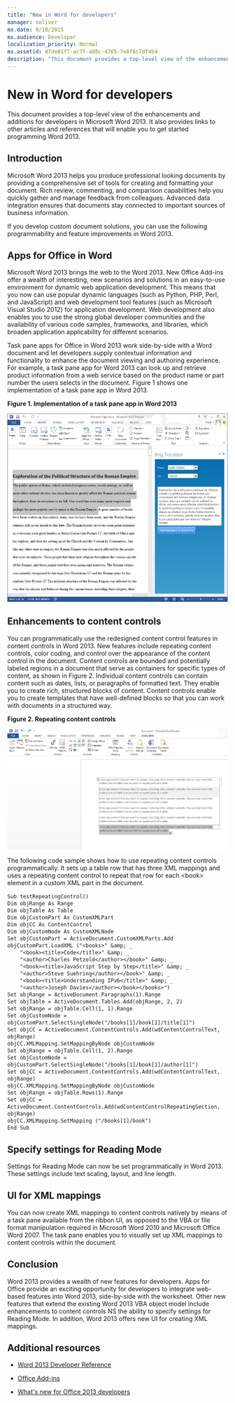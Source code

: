 ```yaml
---
title: "New in Word for developers"
manager: soliver
ms.date: 9/18/2015
ms.audience: Developer
localization_priority: Normal
ms.assetid: d7de81f7-ac7f-a88c-4765-7e8f8c7df4b4
description: "This document provides a top-level view of the enhancements and additions for developers in Microsoft Word 2013. It also provides links to other articles and references that will enable you to get started programming Word 2013."
---
```


# New in Word for developers

This document provides a top-level view of the enhancements and additions for developers in Microsoft Word 2013. It also provides links to other articles and references that will enable you to get started programming Word 2013.
  
## Introduction
<a name="wd15WhatsNew_Introduction"> </a>

Microsoft Word 2013 helps you produce professional looking documents by providing a comprehensive set of tools for creating and formatting your document. Rich review, commenting, and comparison capabilities help you quickly gather and manage feedback from colleagues. Advanced data integration ensures that documents stay connected to important sources of business information.
  
If you develop custom document solutions, you can use the following programmability and feature improvements in Word 2013.
  
## Apps for Office in Word
<a name="wd15WhatsNew_appsForOffice"> </a>

Microsoft Word 2013 brings the web to the Word 2013. New Office Add-ins offer a wealth of interesting, new scenarios and solutions in an easy-to-use environment for dynamic web application development. This means that you now can use popular dynamic languages (such as Python, PHP, Perl, and JavaScript) and web development tool features (such as Microsoft Visual Studio 2012) for application development. Web development also enables you to use the strong global developer communities and the availability of various code samples, frameworks, and libraries, which broaden application applicability for different scenarios.
  
Task pane apps for Office in Word 2013 work side-by-side with a Word document and let developers supply contextual information and functionality to enhance the document viewing and authoring experience. For example, a task pane app for Word 2013 can look up and retrieve product information from a web service based on the product name or part number the users selects in the document. Figure 1 shows one implementation of a task pane app in Word 2013.
  
**Figure 1. Implementation of a task pane app in Word 2013**

![Task pane app in Word](media/WhatsNewWord2013_TaskPaneApp.jpg)
  
## Enhancements to content controls
<a name="wd15WhatsNew_ContentControls"> </a>

You can programmatically use the redesigned content control features in content controls in Word 2013. New features include repeating content controls, color coding, and control over the appearance of the content control in the document. Content controls are bounded and potentially labeled regions in a document that serve as containers for specific types of content, as shown in Figure 2. Individual content controls can contain content such as dates, lists, or paragraphs of formatted text. They enable you to create rich, structured blocks of content. Content controls enable you to create templates that have well-defined blocks so that you can work with documents in a structured way.
  
**Figure 2. Repeating content controls**

![Repeating Content Control](media/WhatsNewWord2013_RepeatingContentControl.jpg)
  
The following code sample shows how to use repeating content controls programmatically. It sets up a table row that has three XML mappings and uses a repeating content control to repeat that row for each \<book\> element in a custom XML part in the document.
  
```
Sub testRepeatingControl()
Dim objRange As Range
Dim objTable As Table
Dim objCustomPart As CustomXMLPart
Dim objCC As ContentControl
Dim objCustomNode As CustomXMLNode
Set objCustomPart = ActiveDocument.CustomXMLParts.Add
objCustomPart.LoadXML ("<books>" &amp; _
    "<book><title>Code</title>" &amp; _
    "<author>Charles Petzold</author></book>" &amp; _
    "<book><title>JavaScript Step by Step</title>" &amp; _
    "<author>Steve Suehring</author></book>" &amp; _
    "<book><title>Understanding IPv6</title>" &amp; _
    "<author>Joseph Davies</author></book></books>")
Set objRange = ActiveDocument.Paragraphs(1).Range
Set objTable = ActiveDocument.Tables.Add(objRange, 2, 2)
Set objRange = objTable.Cell(1, 1).Range
Set objCustomNode = objCustomPart.SelectSingleNode("/books[1]/book[1]/title[1]")
Set objCC = ActiveDocument.ContentControls.Add(wdContentControlText, objRange)
objCC.XMLMapping.SetMappingByNode objCustomNode
Set objRange = objTable.Cell(1, 2).Range
Set objCustomNode = objCustomPart.SelectSingleNode("/books[1]/book[1]/author[1]")
Set objCC = ActiveDocument.ContentControls.Add(wdContentControlText, objRange)
objCC.XMLMapping.SetMappingByNode objCustomNode
Set objRange = objTable.Rows(1).Range
Set objCC = ActiveDocument.ContentControls.Add(wdContentControlRepeatingSection, objRange)
objCC.XMLMapping.SetMapping ("/books[1]/book")
End Sub

```

## Specify settings for Reading Mode
<a name="wd15WhatsNew_ReadingMode"> </a>

Settings for Reading Mode can now be set programmatically in Word 2013. These settings include text scaling, layout, and line length.
  
## UI for XML mappings
<a name="wd15WhatsNew_UIforXML"> </a>

You can now create XML mappings to content controls natively by means of a task pane available from the ribbon UI, as opposed to the VBA or file format manipulation required in Microsoft Word 2010 and Microsoft Office Word 2007. The task pane enables you to visually set up XML mappings to content controls within the document.
  
## Conclusion
<a name="wd15WhatsNew_Conclusion"> </a>

Word 2013 provides a wealth of new features for developers. Apps for Office provide an exciting opportunity for developers to integrate web-based features into Word 2013, side-by-side with the worksheet. Other new features that extend the existing Word 2013 VBA object model include enhancements to content controls NS the ability to specify settings for Reading Mode. In addition, Word 2013 offers new UI for creating XML mappings.
  
## Additional resources
<a name="wd15WhatsNew_AdditionalRescources"> </a>

- [Word 2013 Developer Reference](http://msdn.microsoft.com/library/3080c270-5198-4b4f-922d-cb13e4b71bb3%28Office.15%29.aspx)
    
- [Office Add-ins](http://msdn.microsoft.com/library/1e123201-6e70-45c1-a48c-d5b955896ddb%28Office.15%29.aspx)
    
- [What's new for Office 2013 developers](http://msdn.microsoft.com/library/d76ae308-555e-4147-8900-956d3eb8ba23%28Office.15%29.aspx)
    

